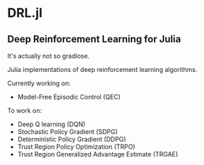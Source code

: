 # DRL.jl

## Deep Reinforcement Learning for Julia

It's actually not so gradiose. 

Julia implementations of deep reinforcement learning algorithms.

Currently working on:
* Model-Free Episodic Control (QEC)

To work on:
* Deep Q learning (DQN)
* Stochastic Policy Gradient (SDPG)
* Deterministic Policy Gradient (DDPG)
* Trust Region Policy Optimization (TRPO)
* Trust Region Generalized Advantage Estimate (TRGAE)
